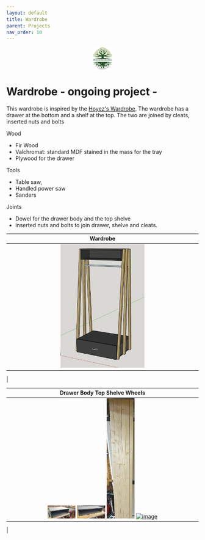 ```yaml
---
layout: default
title: Wardrobe
parent: Projects
nav_order: 10
---
```

<center>
<img src="../media/Lignarius.png" width="10%" height="10%" align="middle"/>
</center>

# Wardrobe - ongoing project -

This wardrobe is inspired by the [Hoyez's Wardrobe](https://www.lairdubois.fr/creations/16546-meuble-penderie.html). The wardrobe has a drawer at the bottom and a shelf at the top. The two are joined by cleats, inserted nuts and bolts

Wood
* Fir Wood
* Valchromat: standard MDF stained in the mass for the tray
* Plywood for the drawer


Tools
* Table saw,
* Handled power saw
* Sanders


Joints
* Dowel for the drawer body and the top shelve
* inserted nuts and bolts to join drawer, shelve and cleats. 


|                                                                 Wardrobe                                                                  |
|:-----------------------------------------------------------------------------------------------------------------------------------------:|
|          [<img alt="image" height="45%" src="/media/Wardrobe.jpg" width="45%"/>](https://garlatti.github.io/media/Wardrobe.jpg)           | 
|      



|                                                                                                                                                                                                                              Drawer Body                              Top Shelve                                                        Wheels                                                                                                                                                                                                                              |
|:---------------------------------------------------------------------------------------------------------------------------------------------------------------------------------------------------------------------------------------------------------------------------------------------------------------------------------------------------------------------------------------------------------------------------------------------------------------------------------------------------------------------------------------------------------------------------:|
| [<img alt="image" height="15%" src="/media/Wardrobe_Drawer_Body.jpg" width="15%"/>](https://garlatti.github.io/media/Wardrobe_Drawer_Body.jpg)  [<img alt="image" height="15%" src="/media/Wardrobe_Top_Shelve.jpg" width="15%"/>](https://garlatti.github.io/media/Wardrobe_Top_Shelve.jpg)   [<img alt="image" height="15%" src="/media/Wardrobe_Cleats.jpg" width="15%"/>](https://garlatti.github.io/media/Wardrobe_Cleats.jpg)   [<img alt="image" height="15%" src="/media/Wardrobe_Wheelss.jpg" width="15%"/>](https://garlatti.github.io/media/Wardrobe_Wheels.jpg) | 
|    